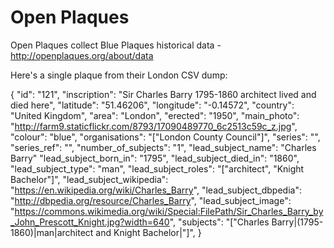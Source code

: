 # Open Plaques

Open Plaques collect Blue Plaques historical data - http://openplaques.org/about/data

Here's a single plaque from their London CSV dump:

{
  "id": "121",
  "inscription": "Sir Charles Barry 1795-1860 architect lived and died here",
  "latitude": "51.46206",
  "longitude": "-0.14572",
  "country": "United Kingdom",
  "area": "London",
  "erected": "1950",
  "main_photo": "http://farm9.staticflickr.com/8793/17090489770_6c2513c59c_z.jpg",
  "colour": "blue",
  "organisations": "[\"London County Council\"]",
  "series": "",
  "series_ref": "",
  "number_of_subjects": "1",
  "lead_subject_name": "Charles Barry"
  "lead_subject_born_in": "1795",
  "lead_subject_died_in": "1860",
  "lead_subject_type": "man",
  "lead_subject_roles": "[\"architect\", \"Knight Bachelor\"]",
  "lead_subject_wikipedia": "https://en.wikipedia.org/wiki/Charles_Barry",
  "lead_subject_dbpedia": "http://dbpedia.org/resource/Charles_Barry",
  "lead_subject_image": "https://commons.wikimedia.org/wiki/Special:FilePath/Sir_Charles_Barry_by_John_Prescott_Knight.jpg?width=640",
  "subjects": "[\"Charles Barry|(1795-1860)|man|architect and Knight Bachelor|\"]",
}
